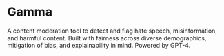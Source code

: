 # Gamma
A content moderation tool to detect and flag hate speech, misinformation, and harmful content.
Built with fairness across diverse demographics, mitigation of bias, and explainability in mind.
Powered by GPT-4.
